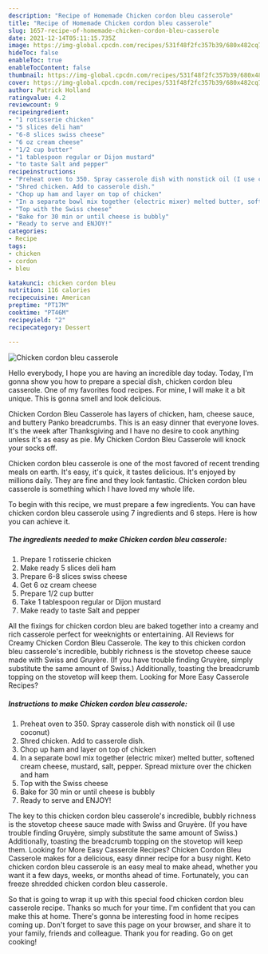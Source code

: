```yaml
---
description: "Recipe of Homemade Chicken cordon bleu casserole"
title: "Recipe of Homemade Chicken cordon bleu casserole"
slug: 1657-recipe-of-homemade-chicken-cordon-bleu-casserole
date: 2021-12-14T05:11:15.735Z
image: https://img-global.cpcdn.com/recipes/531f48f2fc357b39/680x482cq70/chicken-cordon-bleu-casserole-recipe-main-photo.jpg
hideToc: false
enableToc: true
enableTocContent: false
thumbnail: https://img-global.cpcdn.com/recipes/531f48f2fc357b39/680x482cq70/chicken-cordon-bleu-casserole-recipe-main-photo.jpg
cover: https://img-global.cpcdn.com/recipes/531f48f2fc357b39/680x482cq70/chicken-cordon-bleu-casserole-recipe-main-photo.jpg
author: Patrick Holland
ratingvalue: 4.2
reviewcount: 9
recipeingredient:
- "1 rotisserie chicken"
- "5 slices deli ham"
- "6-8 slices swiss cheese"
- "6 oz cream cheese"
- "1/2 cup butter"
- "1 tablespoon regular or Dijon mustard"
- "to taste Salt and pepper"
recipeinstructions:
- "Preheat oven to 350. Spray casserole dish with nonstick oil (I use coconut)"
- "Shred chicken. Add to casserole dish."
- "Chop up ham and layer on top of chicken"
- "In a separate bowl mix together (electric mixer) melted butter, softened cream cheese, mustard, salt, pepper. Spread mixture over the chicken and ham"
- "Top with the Swiss cheese"
- "Bake for 30 min or until cheese is bubbly"
- "Ready to serve and ENJOY!"
categories:
- Recipe
tags:
- chicken
- cordon
- bleu

katakunci: chicken cordon bleu 
nutrition: 116 calories
recipecuisine: American
preptime: "PT17M"
cooktime: "PT46M"
recipeyield: "2"
recipecategory: Dessert

---
```



![Chicken cordon bleu casserole](https://img-global.cpcdn.com/recipes/531f48f2fc357b39/680x482cq70/chicken-cordon-bleu-casserole-recipe-main-photo.jpg)

Hello everybody, I hope you are having an incredible day today. Today, I'm gonna show you how to prepare a special dish, chicken cordon bleu casserole. One of my favorites food recipes. For mine, I will make it a bit unique. This is gonna smell and look delicious.

Chicken Cordon Bleu Casserole has layers of chicken, ham, cheese sauce, and buttery Panko breadcrumbs. This is an easy dinner that everyone loves. It&#39;s the week after Thanksgiving and I have no desire to cook anything unless it&#39;s as easy as pie. My Chicken Cordon Bleu Casserole will knock your socks off.

Chicken cordon bleu casserole is one of the most favored of recent trending meals on earth. It's easy, it's quick, it tastes delicious. It's enjoyed by millions daily. They are fine and they look fantastic. Chicken cordon bleu casserole is something which I have loved my whole life.


To begin with this recipe, we must prepare a few ingredients. You can have chicken cordon bleu casserole using 7 ingredients and 6 steps. Here is how you can achieve it.

<!--inarticleads1-->

##### The ingredients needed to make Chicken cordon bleu casserole:

1. Prepare 1 rotisserie chicken
1. Make ready 5 slices deli ham
1. Prepare 6-8 slices swiss cheese
1. Get 6 oz cream cheese
1. Prepare 1/2 cup butter
1. Take 1 tablespoon regular or Dijon mustard
1. Make ready to taste Salt and pepper


All the fixings for chicken cordon bleu are baked together into a creamy and rich casserole perfect for weeknights or entertaining. All Reviews for Creamy Chicken Cordon Bleu Casserole. The key to this chicken cordon bleu casserole&#39;s incredible, bubbly richness is the stovetop cheese sauce made with Swiss and Gruyère. (If you have trouble finding Gruyère, simply substitute the same amount of Swiss.) Additionally, toasting the breadcrumb topping on the stovetop will keep them. Looking for More Easy Casserole Recipes? 

<!--inarticleads2-->

##### Instructions to make Chicken cordon bleu casserole:

1. Preheat oven to 350. Spray casserole dish with nonstick oil (I use coconut)
1. Shred chicken. Add to casserole dish.
1. Chop up ham and layer on top of chicken
1. In a separate bowl mix together (electric mixer) melted butter, softened cream cheese, mustard, salt, pepper. Spread mixture over the chicken and ham
1. Top with the Swiss cheese
1. Bake for 30 min or until cheese is bubbly
1. Ready to serve and ENJOY!

The key to this chicken cordon bleu casserole&#39;s incredible, bubbly richness is the stovetop cheese sauce made with Swiss and Gruyère. (If you have trouble finding Gruyère, simply substitute the same amount of Swiss.) Additionally, toasting the breadcrumb topping on the stovetop will keep them. Looking for More Easy Casserole Recipes? Chicken Cordon Bleu Casserole makes for a delicious, easy dinner recipe for a busy night. Keto chicken cordon bleu casserole is an easy meal to make ahead, whether you want it a few days, weeks, or months ahead of time. Fortunately, you can freeze shredded chicken cordon bleu casserole. 

So that is going to wrap it up with this special food chicken cordon bleu casserole recipe. Thanks so much for your time. I'm confident that you can make this at home. There's gonna be interesting food in home recipes coming up. Don't forget to save this page on your browser, and share it to your family, friends and colleague. Thank you for reading. Go on get cooking!
